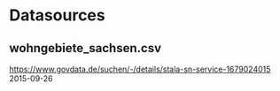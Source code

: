 # Datasources

## wohngebiete_sachsen.csv 
https://www.govdata.de/suchen/-/details/stala-sn-service-1679024015
2015-09-26

